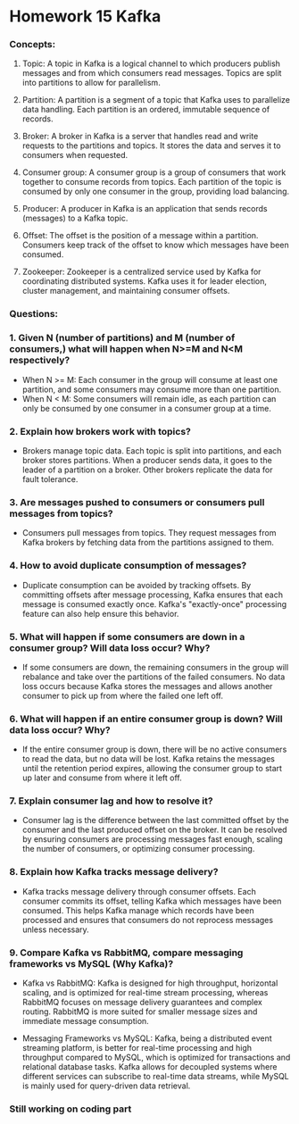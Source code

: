 # Homework 15 Kafka

### Concepts:
1. Topic: A topic in Kafka is a logical channel to which producers publish messages and from which consumers read messages. Topics are split into partitions to allow for parallelism.

2. Partition: A partition is a segment of a topic that Kafka uses to parallelize data handling. Each partition is an ordered, immutable sequence of records.

3. Broker: A broker in Kafka is a server that handles read and write requests to the partitions and topics. It stores the data and serves it to consumers when requested.

4. Consumer group: A consumer group is a group of consumers that work together to consume records from topics. Each partition of the topic is consumed by only one consumer in the group, providing load balancing.

5. Producer: A producer in Kafka is an application that sends records (messages) to a Kafka topic.

6. Offset: The offset is the position of a message within a partition. Consumers keep track of the offset to know which messages have been consumed.

7. Zookeeper: Zookeeper is a centralized service used by Kafka for coordinating distributed systems. Kafka uses it for leader election, cluster management, and maintaining consumer offsets.

### Questions:
### 1. Given N (number of partitions) and M (number of consumers,) what will happen when N>=M and N<M respectively?

 - When N >= M: Each consumer in the group will consume at least one partition, and some consumers may consume more than one partition.
 - When N < M: Some consumers will remain idle, as each partition can only be consumed by one consumer in a consumer group at a time.

### 2. Explain how brokers work with topics?

 - Brokers manage topic data. Each topic is split into partitions, and each broker stores partitions. When a producer sends data, it goes to the leader of a partition on a broker. Other brokers replicate the data for fault tolerance.

### 3. Are messages pushed to consumers or consumers pull messages from topics?

 - Consumers pull messages from topics. They request messages from Kafka brokers by fetching data from the partitions assigned to them.

### 4. How to avoid duplicate consumption of messages?

 - Duplicate consumption can be avoided by tracking offsets. By committing offsets after message processing, Kafka ensures that each message is consumed exactly once. Kafka's "exactly-once" processing feature can also help ensure this behavior.

### 5. What will happen if some consumers are down in a consumer group? Will data loss occur? Why?

 - If some consumers are down, the remaining consumers in the group will rebalance and take over the partitions of the failed consumers. No data loss occurs because Kafka stores the messages and allows another consumer to pick up from where the failed one left off.

### 6. What will happen if an entire consumer group is down? Will data loss occur? Why?

 - If the entire consumer group is down, there will be no active consumers to read the data, but no data will be lost. Kafka retains the messages until the retention period expires, allowing the consumer group to start up later and consume from where it left off.

### 7. Explain consumer lag and how to resolve it?

 - Consumer lag is the difference between the last committed offset by the consumer and the last produced offset on the broker. It can be resolved by ensuring consumers are processing messages fast enough, scaling the number of consumers, or optimizing consumer processing.

### 8. Explain how Kafka tracks message delivery?

 - Kafka tracks message delivery through consumer offsets. Each consumer commits its offset, telling Kafka which messages have been consumed. This helps Kafka manage which records have been processed and ensures that consumers do not reprocess messages unless necessary.

### 9. Compare Kafka vs RabbitMQ, compare messaging frameworks vs MySQL (Why Kafka)?

 - Kafka vs RabbitMQ: Kafka is designed for high throughput, horizontal scaling, and is optimized for real-time stream processing, whereas RabbitMQ focuses on message delivery guarantees and complex routing. RabbitMQ is more suited for smaller message sizes and immediate message consumption.

 - Messaging Frameworks vs MySQL: Kafka, being a distributed event streaming platform, is better for real-time processing and high throughput compared to MySQL, which is optimized for transactions and relational database tasks. Kafka allows for decoupled systems where different services can subscribe to real-time data streams, while MySQL is mainly used for query-driven data retrieval.



### Still working on coding part

